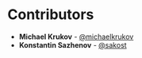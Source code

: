 # Contributors

- **Michael Krukov** - [@michaelkrukov](https://github.com/michaelkrukov)
- **Konstantin Sazhenov** - [@sakost](https://github.com/sakost)
